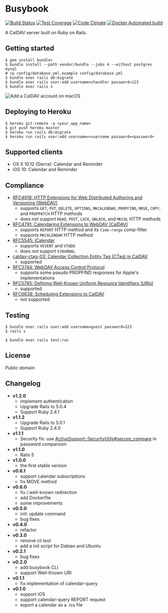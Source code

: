 Busybook
========
[![Build Status](https://travis-ci.org/seiyanuta/busybook.svg?branch=master)](https://travis-ci.org/seiyanuta/busybook)
[![Test Coverage](https://codeclimate.com/github/seiyanuta/busybook/badges/coverage.svg)](https://codeclimate.com/github/seiyanuta/busybook/coverage)
[![Code Climate](https://codeclimate.com/github/seiyanuta/busybook/badges/gpa.svg)](https://codeclimate.com/github/seiyanuta/busybook)
[![Docker Automated build](https://img.shields.io/docker/automated/seiyanuta/busybook.svg)](https://hub.docker.com/r/seiyanuta/busybook/)

A CalDAV server built on Ruby on Rails.

## Getting started
```
$ gem install bundler
$ bundle install --path vendor/bundle --jobs 4 --without postgres mysql
# cp config/database.yml.example config/database.yml
$ bundle exec rails db:migrate
$ bundle exec rails user:add username=chandler password=123
$ bundle exec rails s
```

![Add a CalDAV account on macOS](https://raw.githubusercontent.com/seiyanuta/busybook/master/add-account-on-macos.png)

## Deploying to Heroku
```
$ heroku git:remote -a <your_app_name>
$ git push heroku master
$ heroku run rails db:migrate
$ heroku run rails user:add username=<username password=<password>
```

## Supported clients
- OS X 10.12 (Sierra): Calendar and Reminder
- iOS 10: Calendar and Reminder

## Compliance
- [RFC4918: HTTP Extensions for Web Distributed Authoring and Versioning (WebDAV)](http://tools.ietf.org/html/rfc4918)
  - supports `GET`, `PUT`, `DELETE`, `OPTIONS`, `MKCALENDAR`, `PROPFIND`, `MOVE`, `COPY`, and `PROPPATCH` HTTP methods
  - does *not* support `HEAD`, `POST`, `LOCK`, `UNLOCK`, and `MKCOL` HTTP methods
- [RFC4791: Calendaring Extensions to WebDAV (CalDAV)](http://tools.ietf.org/html/rfc4791)
  - supports `REPORT` HTTP method and its `time-range` comp-filter
  - supports `MKCALENDAR` HTTP method
- [RFC5545: iCalendar](http://tools.ietf.org/html/rfc5545)
  - supports `VEVENT` and `VTODO`
  - does *not* support `VJOURNAL`
- [caldav-ctag-03: Calendar Collection Entity Tag (CTag) in CalDAV](https://trac.calendarserver.org/browser/CalendarServer/trunk/doc/Extensions/caldav-ctag.txt)
  - supported
- [RFC3744: WebDAV Access Control Protocol](https://tools.ietf.org/html/rfc3744)
  - supports some pseudo PROPFIND responses for Apple's implementations
- [RFC5785: Defining Well-Known Uniform Resource Identifiers (URIs)](https://tools.ietf.org/html/rfc5785)
  - supported
- [RFC6638: Scheduling Extensions to CalDAV](http://tools.ietf.org/html/rfc6638)
  - *not* supported

## Testing

```
$ bundle exec rails user:add username=guest password=123
$ rails s
```

```
$ bundle exec rails test:run
```

## License
Public domain

## Changelog
- **v1.2.0**
  - implement authentication
  - Upgrade Rails to 5.0.4
  - Support Ruby 2.4.1
- **v1.1.2**
  - Upgrade Rails to 5.0.1
  - Support Ruby 2.4.0
- **v1.1.1**
  - Security fix: use [ActiveSupport::SecurityUtils#secure_compare](http://api.rubyonrails.org/classes/ActiveSupport/SecurityUtils.html#method-c-secure_compare) in password comparsion
- **v1.1.0**
  - Rails 5
- **v1.0.0**
  - the first stable version
- **v0.6.1**
  - support calendar subscriptions
  - fix MOVE method
- **v0.6.0**
  - fix /.well-known redirection
  - add Dockerfile
  - some improvements
- **v0.5.0**
  - init: update command
  - bug fixes
- **v0.4.0**
  - refactor
- **v0.3.0**
  - remove cli tool
  - add a init script for Debian and Ubuntu
- **v0.2.1**
  - bug fixes
- **v0.2.0**
  - add busybook CLI
  - support Well-Known URI
- **v0.1.1**
  - fix implementation of calendar-query
- **v0.1.0**
  - support iOS
  - support calendar-query REPORT request
  - export a calendar as a .ics file
